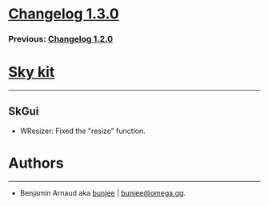 # [Changelog 1.3.0](http://omega.gg/Sky/changes/1.3.0.html)

### Previous: [Changelog 1.2.0](1.2.0.html)

# [Sky kit](http://omega.gg/Sky)
---

## SkGui

- WResizer: Fixed the "resize" function.


# Authors
---

- Benjamin Arnaud aka [bunjee](http://bunjee.me) | <bunjee@omega.gg>.
